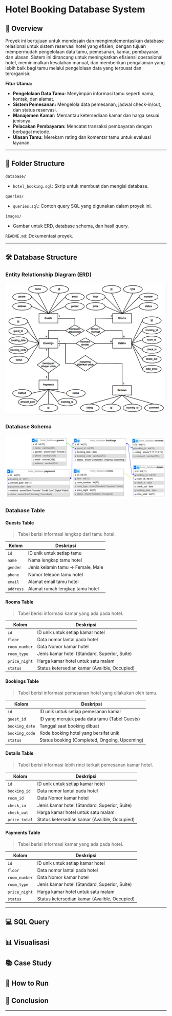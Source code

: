 # Hotel Booking Database System

## 📄 Overview
Proyek ini bertujuan untuk mendesain dan mengimplementasikan database relasional untuk sistem reservasi hotel yang efisien, dengan tujuan mempermudah pengelolaan data tamu, pemesanan, kamar, pembayaran, dan ulasan. Sistem ini dirancang untuk meningkatkan efisiensi operasional hotel, meminimalkan kesalahan manual, dan memberikan pengalaman yang lebih baik bagi tamu melalui pengelolaan data yang terpusat dan terorganisir.

**Fitur Utama:**
- **Pengelolaan Data Tamu:** Menyimpan informasi tamu seperti nama, kontak, dan alamat.
- **Sistem Pemesanan:** Mengelola data pemesanan, jadwal check-in/out, dan status reservasi.
- **Manajemen Kamar:** Memantau ketersediaan kamar dan harga sesuai jenisnya.
- **Pelacakan Pembayaran:** Mencatat transaksi pembayaran dengan berbagai metode.
- **Ulasan Tamu:** Merekam rating dan komentar tamu untuk evaluasi layanan.

---

## 📂 Folder Structure 
`database/`
- `hotel_booking.sql`: Skrip untuk membuat dan mengisi database.

`queries/`
- `queries.sql`: Contoh query SQL yang digunakan dalam proyek ini.

`images/`
- Gambar untuk ERD, database schema, dan hasil query.

`README.md`: Dokumentasi proyek.

---

## 🛠️ Database Structure

### Entity Relationship Diagram (ERD)

![Entity Relationship Diagram](https://github.com/listiangr/Hotel_Booking_Database_System/blob/main/Images/erd_image.png)

### Database Schema

![Database Schema](https://github.com/listiangr/Hotel_Booking_Database_System/blob/main/Images/database_schema.png)

### Database Table

#### Guests Table

> Tabel berisi informasi lengkap dari tamu hotel.

| **Kolom**              | **Deskripsi**                                        |
|------------------------|------------------------------------------------------|
| `id`                   | ID unik untuk setiap tamu                            |
| `name`                 | Nama lengkap tamu hotel                              |
| `gender`               | Jenis kelamin tamu -> Female, Male                   |
| `phone`                | Nomor telepon tamu hotel                             |
| `email`                | Alamat email tamu hotel                              |
| `address`              | Alamat rumah lengkap tamu hotel                      |

#### Rooms Table

> Tabel berisi informasi kamar yang ada pada hotel. 

| **Kolom**              | **Deskripsi**                                        |
|------------------------|------------------------------------------------------|
| `id`                   | ID unik untuk setiap kamar hotel                     |
| `floor`                | Data nomor lantai pada hotel                         |
| `room_number`          | Data Nomor kamar hotel                               |
| `room_type`            | Jenis kamar hotel (Standard, Superior, Suite)        |
| `price_night`          | Harga kamar hotel untuk satu malam                   |
| `status`               | Status ketersedian kamar (Availble, Occupied)        |

#### Bookings Table

> Tabel berisi informasi pemesanan hotel yang dilakukan oleh tamu. 

| **Kolom**              | **Deskripsi**                                        |
|------------------------|------------------------------------------------------|
| `id`                   | ID unik untuk setiap pemesanan kamar                 |
| `guest_id`             | ID yang merujuk pada data tamu (Tabel Guests)        |
| `booking_date`         | Tanggal saat booking dibuat                          |
| `booking_code`         | Kode booking hotel yang bersifat unik                |
| `status`               | Status booking (Completed, Ongoing, Upcoming)        |

#### Details Table

> Tabel berisi informasi lebih rinci terkait pemesanan kamar hotel. 

| **Kolom**              | **Deskripsi**                                        |
|------------------------|------------------------------------------------------|
| `id`                   | ID unik untuk setiap kamar hotel                     |
| `booking_id`           | Data nomor lantai pada hotel                         |
| `room_id`              | Data Nomor kamar hotel                               |
| `check_in`             | Jenis kamar hotel (Standard, Superior, Suite)        |
| `check_out`            | Harga kamar hotel untuk satu malam                   |
| `price_total`          | Status ketersedian kamar (Availble, Occupied)        |

#### Payments Table

> Tabel berisi informasi kamar yang ada pada hotel. 

| **Kolom**              | **Deskripsi**                                        |
|------------------------|------------------------------------------------------|
| `id`                   | ID unik untuk setiap kamar hotel                     |
| `floor`                | Data nomor lantai pada hotel                         |
| `room_number`          | Data Nomor kamar hotel                               |
| `room_type`            | Jenis kamar hotel (Standard, Superior, Suite)        |
| `price_night`          | Harga kamar hotel untuk satu malam                   |
| `status`               | Status ketersedian kamar (Availble, Occupied)        |


--- 

## 💻 SQL Query

## 📊 Visualisasi

## 📚 Case Study

## 🚀 How to Run

## 📌 Conclusion

---
